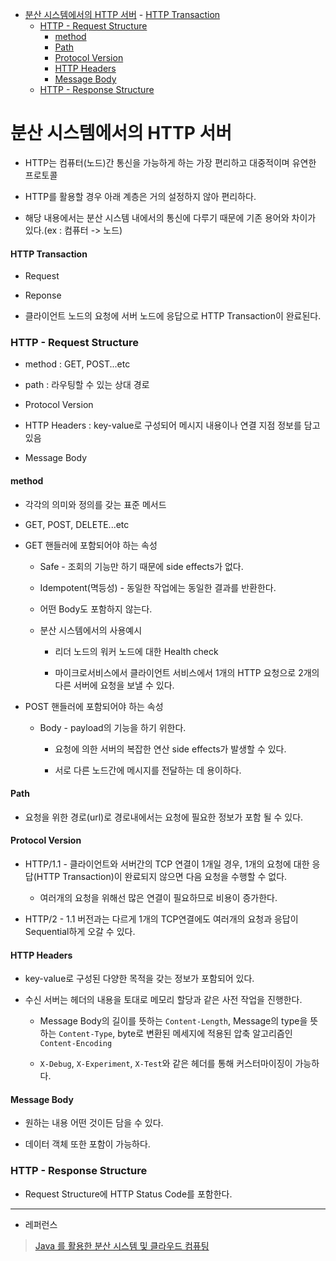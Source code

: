 - [분산 시스템에서의 HTTP 서버](#분산-시스템에서의-http-서버)
      - [HTTP Transaction](#http-transaction)
    - [HTTP - Request Structure](#http---request-structure)
      - [method](#method)
      - [Path](#path)
      - [Protocol Version](#protocol-version)
      - [HTTP Headers](#http-headers)
      - [Message Body](#message-body)
    - [HTTP - Response Structure](#http---response-structure)


# 분산 시스템에서의 HTTP 서버

- HTTP는 컴퓨터(노드)간 통신을 가능하게 하는 가장 편리하고 대중적이며 유연한 프로토콜

- HTTP를 활용할 경우 아래 계층은 거의 설정하지 않아 편리하다.

- 해당 내용에서는 분산 시스템 내에서의 통신에 다루기 때문에 기존 용어와 차이가 있다.(ex : 컴퓨터 -> 노드)

#### HTTP Transaction

- Request

- Reponse

- 클라이언트 노드의 요청에 서버 노드에 응답으로 HTTP Transaction이 완료된다.

### HTTP - Request Structure

- method : GET, POST...etc

- path : 라우팅할 수 있는 상대 경로

- Protocol Version

- HTTP Headers : key-value로 구성되어 메시지 내용이나 연결 지점 정보를 담고 있음

- Message Body

#### method

- 각각의 의미와 정의를 갖는 표준 메서드

- GET, POST, DELETE...etc

- GET 핸들러에 포함되어야 하는 속성
  
  - Safe - 조회의 기능만 하기 때문에 side effects가 없다.
  
  - Idempotent(멱등성) - 동일한 작업에는 동일한 결과를 반환한다.
  
  - 어떤 Body도 포함하지 않는다.
  
  - 분산 시스템에서의 사용예시
    
    - 리더 노드의 워커 노드에 대한 Health check
    
    - 마이크로서비스에서 클라이언트 서비스에서 1개의 HTTP 요청으로 2개의 다른 서버에 요청을 보낼 수 있다.

- POST 핸들러에 포함되어야 하는 속성
  
  - Body - payload의 기능을 하기 위한다.
    
    - 요청에 의한 서버의 복잡한 연산 side effects가 발생할 수 있다.
    
    - 서로 다른 노드간에 메시지를 전달하는 데 용이하다.

#### Path

- 요청을 위한 경로(url)로 경로내에서는 요청에 필요한 정보가 포함 될 수 있다.

#### Protocol Version

- HTTP/1.1 - 클라이언트와 서버간의 TCP 연결이 1개일 경우, 1개의 요청에 대한 응답(HTTP Transaction)이 완료되지 않으면 다음 요청을 수행할 수 없다.
  
  - 여러개의 요청을 위해선 많은 연결이 필요하므로 비용이 증가한다.

- HTTP/2 - 1.1 버전과는 다르게 1개의 TCP연결에도 여러개의 요청과 응답이 Sequential하게 오갈 수 있다.

#### HTTP Headers

- key-value로 구성된 다양한 목적을 갖는 정보가 포함되어 있다.

- 수신 서버는 헤더의 내용을 토대로 메모리 할당과 같은 사전 작업을 진행한다.
  
  - Message Body의 길이를 뜻하는 `Content-Length`, Message의 type을 뜻하는 `Content-Type`, byte로 변환된 메세지에 적용된 압축 알고리즘인 `Content-Encoding`
  
  - `X-Debug`, `X-Experiment`, `X-Test`와 같은 헤더를 통해 커스터마이징이 가능하다.

#### Message Body

- 원하는 내용 어떤 것이든 담을 수 있다.

- 데이터 객체 또한 포함이 가능하다.

### HTTP - Response Structure

- Request Structure에 HTTP Status Code를 포함한다.

---  

- 레퍼런스

> [Java 를 활용한 분산 시스템 및 클라우드 컴퓨팅](https://www.udemy.com/course/java-distributed-system/)
